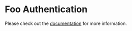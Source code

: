 # Foo Authentication

Please check out the [documentation](https://yanickrochon.github.io/foo-auth/) for more information.
